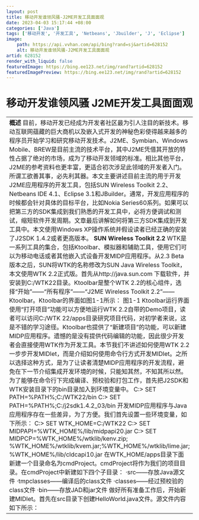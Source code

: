```yaml
---
layout: post
title: 移动开发谁领风骚-J2ME开发工具面面观
date: 2023-04-03 15:17:44 +08:00
categories: ['Java']
tags: ['移动开发', '开发工具', 'Netbeans', 'Jbuilder', 'J', 'Eclipse']
image:
    path: https://api.vvhan.com/api/bing?rand=sj&artid=628152
    alt: 移动开发谁领风骚-J2ME开发工具面面观
artid: 628152
render_with_liquid: false
featuredImage: https://bing.ee123.net/img/rand?artid=628152
featuredImagePreview: https://bing.ee123.net/img/rand?artid=628152
---
```


# 移动开发谁领风骚 J2ME开发工具面面观

|  |  |  |
| --- | --- | --- |
| **概述**  目前，移动开发已经成为开发者社区最为引人注目的新技术。移动互联网蕴藏的巨大商机以及嵌入式开发的神秘色彩使得越来越多的程序员开始学习和研究移动开发技术。J2ME、Symbian、Windows Mobile、BREW是目前主流的技术平台，其中J2ME凭借其开放的特性占据了绝对的市场，成为了移动开发领域的标准。相比其他平台，J2ME的参考资料也更丰富，更适合初次涉足此领域的开发者入门。  所谓工欲善其事，必先利其器。本文主要讲述目前主流的用于开发J2ME应用程序的开发工具，包括SUN Wireless Toolkit 2.2、Netbeans IDE 4.1、Eclipse 3.1和JBuilder。通常，开发应用程序的时候都会针对具体的目标平台，比如Nokia Series60系列。如果可以把第三方的SDK集成到我们熟悉的开发工具中，必将方便调试和测试，缩短软件开发周期。文章最后讲解如何将第三方SDK集成到开发工具中。本文使用Windows XP操作系统并假设读者已经正确的安装了J2SDK 1.4.2或者更高版本。  **SUN Wireless Toolkit 2.2**  WTK是一系列工具的集合，包括Ktoolbar、模拟器和辅助工具，使用它们可以为移动电话或者其他嵌入式设备开发MIDP应用程序。从2.3 Beta版本之后，SUN将WTK的名称修改为SUN Java Wireless Toolkit，本文使用WTK 2.2正式版。首先从http://java.sun.com 下载软件，并安装到C:/WTK22目录。Ktoolbar是整个WTK 2.2的核心组件，选择“开始”——“所有程序”——“J2ME Wireless Toolkit 2.2”——Ktoolbar。Ktoolbar的界面如图1-1所示：    图1-1 Ktoolbar运行界面  使用“打开项目”功能可以方便地运行WTK 2.2自带的Demo项目，读者可以访问C:/WTK 22/apps目录研究项目代码，对初学者来说，这是不错的学习途径。Ktoolbar也提供了“新建项目”的功能，可以新建MIDP应用程序。遗憾的是没有提供代码编辑的功能，因此很少开发者会直接使用WTK作为开发工具。本节我们不讲述如何使用WTK 2.2一步步开发MIDlet，而是介绍如何使用命令行方式开发MIDlet。之所以选择这种方式，是为了让读者清楚MIDP应用程序的开发流程，避免在下一节介绍集成开发环境的时候，只能知其然，不知其所以然。  为了能够在命令行下完成编译、预校验和打包工作，首先把J2SDK和WTK安装目录下的bin目录加入到环境变量中。  C:> SET PATH=%PATH%;C:/WTK22/bin  C:> SET PATH=%PATH%;C:/j2sdk1.4.2\_03/bin  开发MIDP应用程序与Java应用程序存在一些差异，为了方便。我们首先设置一些环境变量，如下所示：  C:> SET WTK\_HOME=C:/WTK22  C:> SET MIDPAPI=%WTK\_HOME%/lib/midpapi20.jar  C:> SET MIDPCP=%WTK\_HOME%/wtklib/kenv.zip;  %WTK\_HOME%/wtklib/kvem.jar;%WTK\_HOME%/wtklib/lime.jar;  %WTK\_HOME%/lib/cldcapi10.jar  在WTK\_HOME/apps目录下面新建一个目录命名为cmdProject。cmdProject将作为我们的项目目录。在cmdProject中新建如下四个子目录：  ·src——存放Java源文件  ·tmpclasses——编译后的class文件  ·classes——经过预校验的class文件  ·bin——存放JAD和jar文件  做好所有准备工作后，开始新建MIDlet。首先在src目录下创建HelloWorld.java文件。源文件内容如下所示：   |  | | --- | | import javax.microedition.midlet.\*;   import javax.microedition.lcdui.\*;  public class HelloWorld extends MIDlet implements CommandListener {   private Display display;   public static final Command exitCommand = new Command("退出",Command.EXIT,1);  public HelloWorld(){}  public void startApp(){   if(display == null){   display = Display.getDisplay(this);   }   TextBox t = new TextBox("Netbeans", "出色的Java开发工具", 256, 0);   t.addCommand(exitCommand);   t.setCommandListener(this);   display.setCurrent(t);   }  public void pauseApp(){}  public void destroyApp(boolean unconditional){}  public void commandAction(Command cmd,Displayable displayable){   if(cmd == exitCommand){   destroyApp(false);   notifyDestroyed();   }   }   } |     下面的命令用来编译src目录下的所有源文件并且把他们输出到预先创建好的目录tmpclasses。注意我们已经指定了MIDP API的类路径，确保编译器使用CLDC和MIDP的类库进行编译，否则会使用J2SE SDK的类来编译。  C:/WTK22/apps/cmdProject>javac –d tmpclasses -bootclasspath %MIDPAPI% -classpath %MIDPCP% src/\*.java  执行上面的操作后可以在tmpclasses目录下看到HelloWorld.clas文件，现在应该对class文件进行预校验。  C:/WTK22/apps/cmdProject>preverify –classpath　%MIDPAPI%;%MIDPCP%;tmplasses -d classes tmpclasses  经过预校验的class文件已经存放在了classes目录，下面可以使用jar命令把这些文件打包。在此之前使用记事本编写一个MANIFEST.MF文件存放在cmdProject/classes目录中，MANIFEST.MF是jar包内的描述文件。内容如下：  Manifest-Version: 1.0   MIDlet-1: HelloWorld,,HelloWorld   MIDlet-Jar-URL: HelloWorld.jar   MIDlet-Name: HelloWorld   MIDlet-Vendor: J2MEdev,RT Inc.   MicroEdition-Configuration: CLDC-1.0   MicroEdition-Profile: MIDP-2.0  使用jar命令进行打包操作：  C:/WTK22/apps/cmdProject/classes>jar cvfm HelloWorld.jar MANIFEST.MF \*.class  这样将在classes目录下生成HelloWorld.jar文件，文件大小为1277字节（在不同电脑上可能不同）。使用记事本编写一个HelloWorld.JAD文件，注意一定要在JAD文件中添加MIDlet-Jar-Size属性，通过察看HelloWorld.jar的文件大小可以得到。HelloWorld.JAD文件内容如下：  MIDlet-1: HelloWorld,,HelloWorld   MIDlet-Jar-URL: HelloWorld.jar   MIDlet-Jar-Size: 1277   MIDlet-Name: HelloWorld   MIDlet-Vendor: J2MEdev,RT Inc.   MIDlet-Version: 1.0   MicroEdition-Configuration: CLDC-1.0   MicroEdition-Profile: MIDP-2.0  最后使用emulator命令来运行HelloWorld应用程序，运行界面如图1-2所示：  C:/WTK22/apps/cmdProject/classes>c:/wtk22/bin/emulator -Xdescriptor HelloWorld.JAD    图1-2  使用命令行方式让我们更容易理解MIDP应用程序的开发流程。总结如下：  1. 编写Java源文件  2. 编译java源文件为class文件  3. 对class文件进行预校验，这一点与J2SE环境有区别。由于移动设备的内存和处理器能力有限，如果像J2SE那样在虚拟机内进行校验处理那么会给设备带来很大的负担。因此预校验选择在开发平台中完成。目标设备上的虚拟机只进行少量的校验工作。  4. 编写MANIFEST.MF文件，打包项目文件包括class文件和资源文件，例如文本和图片。  5. 编写JAD文件  WTK 2.2还提供了很多有用的辅助工具用于开发J2ME应用程序，例如网络监视器可以方便的监视客户端与服务器端的通信；内存监视器可以监视程序运行过程中内存的消耗情况，可以以此为根据对程序进行适当的优化；短消息控制台和蓝牙控制中心可以在开发基于WMA和蓝牙的应用程序时协助调试。  尽管WTK2.2已经提供了如此多的功能，还是很难掩饰其不能编辑代码，对项目管理不够强大的不足。下面介绍几款非常出色的集成开发环境。  **Netbeans IDE和Mobility Pack**    Netbeans是一个开源项目，致力于为开发者提供稳定、出色的开发工具。Netbeans IDE和Netbeans平台是netbeans.org的两个著名产品。目前Netbeans IDE的下载次数已经超过了500万次，可见这一集成开发环境受欢迎的程度。现在最为稳定的版本是Netbeans IDE 4.1，虽然官方已经发布了功能更为强大的Netbeans IDE 5.0 beta2版，这里还是推荐开发者使用Netbeans IDE 4.1，同时期待Netbeans IDE 5.0正式版的发布。  Mobility Pack用于开发、测试和调试MIDP应用程序。Mobility Pack 4.1可以和Netbeans IDE 4.1无缝集成，支持CLDC 1.1和MIDP 2.0开发环境。Mobility Pack还可以很容易地与第三方模拟器集成为开发者提供所需的运行环境。  首先从http://www.netbeans.org下载 Netbeans IDE 4.1和Mobility Pack 4.1，可以根据爱 好选择英文版或者中文版本。和其他的Windows软件的安装方式一样，依次安装Netbeans IDE 4.1和Mobility Pack 4.1。这样我们就已经搭建好了J2ME的开发环境，比下一节将要介绍的eclipse要容易一些。  Netbeans IDE把项目按照类别分为：常规、Web、企业和移动。开发MIDP应用程序的时候，应该选择移动分类。在此分类中可以新建Mobile Application、Mobile Library，还可以直接导入WTK自带的Demo项目。  Netbeans IDE和Mobility Pack提供的项目管理功能非常出色，将目标平台、应用程序描述符、编译运行、混淆、签名等功能集成在了一起。开发者只需要选中项目，右键选择属性即可配置上述选项。值得注意的一点是，当项目中使用了图片或者媒体文件等资源的时候，应该在“库和资源”选项中讲资源文件所在的文件夹添加到“捆绑的库和资源”中。避免在java程序中访问资源的时候抛出空指针异常。Mobility Pack 4.1还直接集成了Proguard混淆器，可以设置混淆的级别，混淆的级别越高，混淆的力度就越大。  Mobility Pack 4.1提供了可视化用户界面设计器，开发者可以使用鼠标通过拖拽的方式设计应用程序的用户界面，通过流程控制器实现界面之间的跳转，而不用编写任何代码。无线连接向导是Mobility Pack 4.1另一新特性，可以方便快速的开发出端到端的企业级应用程序，服务器端只提供需要导出的服务类，Netbeans IDE会自动生成服务器端的servlet以及客户端用于连接网络的代码。虽然上述两个功能使用起来非常方便，但是缺乏灵活性，你很难再更改开发工具为你自动生成的代码。开发者使用的时候应该谨慎选择。同时希望Mobility Pack 5.0进一步完善和增强上述两个令开发者心动的特性。  **Eclipse和eclipseME**  Eclipse是IBM开发的开源工具，恐怕已经成为了Java开发者最为欣赏的开发工具。围绕Eclipse的插件更是层出不穷。eclipseME就是一个非常出色的用于开发MIDP应用程序的第三方插件。上述软件可以分别从http://www.eclipse.org和http://www.eclipseme.org下载，推荐使用Eclipse 3.1和eclipseME 1.2.1版本。直接解压缩eclipse 的压缩文件到D:/eclipse即可完成安装，接下来需要安装eclipseME插件。运行eclipse，选择“help”——“Software Updates”——“Find and Install”——“search for new features to install”，然后选择“new Archived Site”，找到eclipseME1.2.1发布包的目录。按照系统提示最后完成eclipseME插件的安装。  成功安装了elcipseME插件后，还需要在“Preferences”——“J2ME”——“Platform Components”中添加Wireless Toolkit，按照系统提示将前面安装的WTk 2.2加入，这样就彻底搭建了eclipse开发J2ME程序的环境。可见使用eclipse搭建J2ME的开发环境比Netbeans IDE稍显复杂。事实上，管理eclipse的各种插件已经让很多开发者头疼不已，有些插件的更新还很难保证。这也是为什么笔者放弃了长期使用的eclipse，选择了Netbeans IDE 4.1。  **JBuilder**  JBuilder是开发MIDP应用程序的另一选择，与前面介绍的工具不同的是，JBuilder并非免费软件，开发者需要购买才可以使用正式版本。从JBuilder 9版本开始，Borland将WTK直接集成到了开发工具内。如果使用以前版本的JBuilder，那么需要首先安装MoblieSet插件。其实，各种开发工具只是以自己的方式对MIDP应用程序的开发进行了封装，原理还是前面介绍的MIDP应用程序的开发流程。因此这里不对如何使用JBuilder开发J2ME程序做过多介绍，读者可以参考开发工具的帮助文档。  **开发工具集成第三方SDK**  设备制造商的SDK各式各样，很难全面讲解如何将它们集成到一种或者多种开发工具中，本节的目标在于介绍一种整合的思路。对于不符合统一模拟器接口（UEI）的SDK，例如Motorola的J2ME SDK，开发者应该参考厂商发布的文档，按照说明将其整合到适当的开发工具中；对于符合UEI接口的第三方SDK，例如Nokia和SonyEricsson提供的J2ME SDK，我们只需要把第三方SDK的根目录作为目标平台添加到开发工具的SDK（或者称为Java平台）中。这样在新建MIDP项目的时候，就可以方便的选择这些SDK和提供的模拟器了，如果需要它们自带的类库，也可以把相关的jar文件添加到项目中。  以Netbeans IDE 4.1整合Nokia Developer Suite 3.0为例，假设NDS 3.0安装在C:/Nokia目录。运行Netbeans IDE 4.1，选择工具——Java平台管理器——添加平台，选择平台文件夹为C:/Nokia/Devices/Nokia\_Prototype\_SDK\_2\_0。然后按照系统提示进行操作，NDS 3.0就可以正常集成到Netbeans IDE开发环境中了。  **总结**  开发工具固然重要，它可以提高软件开发效率，缩短周期。甚至可以方便的进行单元测试和团队协作。但是，掌握MIDP应用程序模型，熟悉开发流程比单纯地掌握开发工具更加重要。因此本文的重点放在了介绍如何使用命令行开发MIDP应用程序，为后面介绍开发工具奠定了基础。J2ME技术发展非常迅速，新技术层出不穷。赶快选择一款适合你的开发工具，赶上这趟飞速行进的列车吧。 |  |
